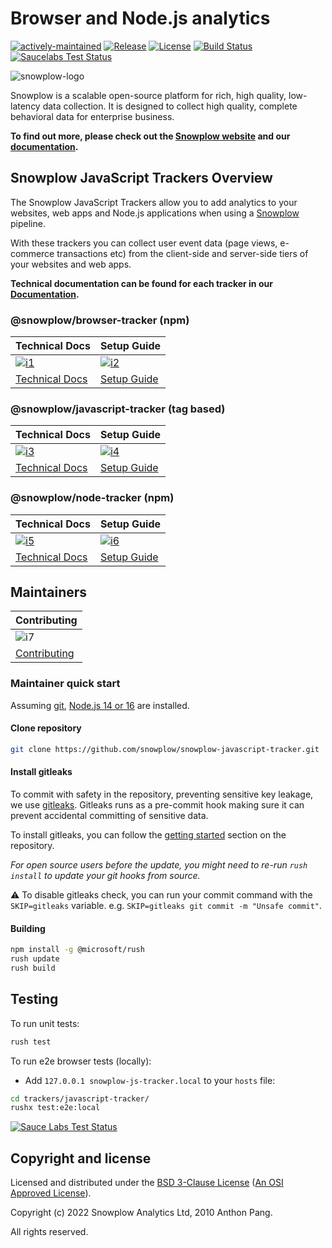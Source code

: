 # Browser and Node.js analytics

[![actively-maintained]][tracker-classificiation]
[![Release][release-image]][releases]
[![License][license-image]](LICENSE)
[![Build Status][gh-actions-image]][gh-actions]
[![Saucelabs Test Status][saucelabs-button-image]][saucelabs]

![snowplow-logo](common/media/snowplow_logo.png)

Snowplow is a scalable open-source platform for rich, high quality, low-latency data collection. It is designed to collect high quality, complete behavioral data for enterprise business.

**To find out more, please check out the [Snowplow website][website] and our [documentation][docs].**

## Snowplow JavaScript Trackers Overview

The Snowplow JavaScript Trackers allow you to add analytics to your websites, web apps and Node.js applications when using a [Snowplow][snowplow] pipeline.

With these trackers you can collect user event data (page views, e-commerce transactions etc) from the
client-side and server-side tiers of your websites and web apps.

**Technical documentation can be found for each tracker in our [Documentation][javascript-docs].**

### @snowplow/browser-tracker (npm)

| Technical Docs                              | Setup Guide                          |
|---------------------------------------------|--------------------------------------|
| [![i1][techdocs-image]][tech-docs-browser]  | [![i2][setup-image]][setup-browser]  |
| [Technical Docs][tech-docs-browser]         | [Setup Guide][setup-browser]         |

### @snowplow/javascript-tracker (tag based)

| Technical Docs                         | Setup Guide                     |
|----------------------------------------|---------------------------------|
| [![i3][techdocs-image]][tech-docs-js]  | [![i4][setup-image]][setup-js]  |
| [Technical Docs][tech-docs-js]         | [Setup Guide][setup-js]         |

### @snowplow/node-tracker (npm)

| Technical Docs                           | Setup Guide                       |
|------------------------------------------|-----------------------------------|
| [![i5][techdocs-image]][tech-docs-node]  | [![i6][setup-image]][setup-node]  |
| [Technical Docs][tech-docs-node]         | [Setup Guide][setup-node]         |

## Maintainers

| Contributing                         |
|--------------------------------------|
| ![i7][contributing-image]            |
| [Contributing](CONTRIBUTING.md)      |

### Maintainer quick start

Assuming [git](https://git-scm.com/downloads), [Node.js 14 or 16](https://nodejs.org/en/download/releases/) are installed.

#### Clone repository

```bash
git clone https://github.com/snowplow/snowplow-javascript-tracker.git
```

#### Install gitleaks

To commit with safety in the repository, preventing sensitive key leakage, we use [gitleaks](https://github.com/gitleaks/gitleaks). Gitleaks runs as a pre-commit hook making sure it can prevent accidental committing of sensitive data.

To install gitleaks, you can follow the [getting started](https://github.com/gitleaks/gitleaks) section on the repository.

_For open source users before the update, you might need to re-run `rush install` to update your git hooks from source._

:warning: To disable gitleaks check, you can run your commit command with the `SKIP=gitleaks` variable. e.g. `SKIP=gitleaks git commit -m "Unsafe commit"`.

#### Building

```bash
npm install -g @microsoft/rush
rush update
rush build
```

## Testing

To run unit tests:

```bash
rush test
```

To run e2e browser tests (locally):

- Add `127.0.0.1 snowplow-js-tracker.local` to your `hosts` file:

```bash
cd trackers/javascript-tracker/
rushx test:e2e:local
```

[![Sauce Labs Test Status][saucelabs-matrix-image]][saucelabs]

## Copyright and license

Licensed and distributed under the [BSD 3-Clause License](LICENSE) ([An OSI Approved License][osi]).

Copyright (c) 2022 Snowplow Analytics Ltd, 2010 Anthon Pang.

All rights reserved.

[website]: https://snowplowanalytics.com
[snowplow]: https://github.com/snowplow/snowplow
[docs]: https://docs.snowplowanalytics.com/
[docker-install]: https://docs.docker.com/install/
[javascript-docs]: https://docs.snowplowanalytics.com/docs/collecting-data/collecting-from-own-applications/javascript-trackers/
[tech-docs-browser]: https://docs.snowplowanalytics.com/docs/collecting-data/collecting-from-own-applications/javascript-trackers/browser-tracker/browser-tracker-v3-reference/
[setup-browser]: https://docs.snowplowanalytics.com/docs/collecting-data/collecting-from-own-applications/javascript-trackers/browser-tracker/quick-start-guide/
[tech-docs-js]: https://docs.snowplowanalytics.com/docs/collecting-data/collecting-from-own-applications/javascript-trackers/javascript-tracker/javascript-tracker-v3/
[setup-js]: https://docs.snowplowanalytics.com/docs/collecting-data/collecting-from-own-applications/javascript-trackers/javascript-tracker/web-quick-start-guide/
[tech-docs-node]: https://docs.snowplowanalytics.com/docs/collecting-data/collecting-from-own-applications/javascript-trackers/node-js-tracker/node-js-tracker-v3/
[setup-node]: https://docs.snowplowanalytics.com/docs/collecting-data/collecting-from-own-applications/javascript-trackers/node-js-tracker/node-js-tracker-v3/setup/
[techdocs-image]: https://d3i6fms1cm1j0i.cloudfront.net/github/images/techdocs.png
[setup-image]: https://d3i6fms1cm1j0i.cloudfront.net/github/images/setup.png
[contributing-image]: https://d3i6fms1cm1j0i.cloudfront.net/github/images/contributing.png
[release-image]: https://img.shields.io/github/v/release/snowplow/snowplow-javascript-tracker?sort=semver
[releases]: https://github.com/snowplow/snowplow-javascript-tracker/releases
[gh-actions]: https://github.com/snowplow/snowplow-javascript-tracker/actions
[gh-actions-image]: https://github.com/snowplow/snowplow-javascript-tracker/workflows/Build/badge.svg
[saucelabs]: https://saucelabs.com/u/snowplow
[saucelabs-button-image]: https://img.shields.io/static/v1?style=flat&label=Sauce%20Labs&message=Tested&color=e2231a&logo=sauce-labs
[saucelabs-matrix-image]: https://app.saucelabs.com/browser-matrix/snowplow.svg
[osi]: https://opensource.org/licenses/BSD-3-Clause
[license-image]: https://img.shields.io/npm/l/@snowplow/javascript-tracker
[tracker-classificiation]: https://docs.snowplowanalytics.com/docs/collecting-data/collecting-from-own-applications/tracker-maintenance-classification/
[actively-maintained]: https://img.shields.io/static/v1?style=flat&label=Snowplow&message=Actively%20Maintained&color=6638b8&labelColor=9ba0aa&logo=data:image/png;base64,iVBORw0KGgoAAAANSUhEUgAAABAAAAAQCAMAAAAoLQ9TAAAAeFBMVEVMaXGXANeYANeXANZbAJmXANeUANSQAM+XANeMAMpaAJhZAJeZANiXANaXANaOAM2WANVnAKWXANZ9ALtmAKVaAJmXANZaAJlXAJZdAJxaAJlZAJdbAJlbAJmQAM+UANKZANhhAJ+EAL+BAL9oAKZnAKVjAKF1ALNBd8J1AAAAKHRSTlMAa1hWXyteBTQJIEwRgUh2JjJon21wcBgNfmc+JlOBQjwezWF2l5dXzkW3/wAAAHpJREFUeNokhQOCA1EAxTL85hi7dXv/E5YPCYBq5DeN4pcqV1XbtW/xTVMIMAZE0cBHEaZhBmIQwCFofeprPUHqjmD/+7peztd62dWQRkvrQayXkn01f/gWp2CrxfjY7rcZ5V7DEMDQgmEozFpZqLUYDsNwOqbnMLwPAJEwCopZxKttAAAAAElFTkSuQmCC
